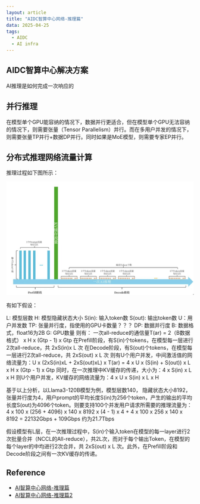 ```yaml
---
layout: article
title: "AIDC智算中心网络-推理篇"
data: 2025-04-25
tags:
  - AIDC
  - AI infra
---
```


## AIDC智算中心解决方案

AI推理是如何完成一次响应的

## 并行推理

在模型单个GPU能容纳的情况下，数据并行更适合，但在模型单个GPU无法容纳的情况下，则需要张量（Tensor Parallelism）并行。而在多用户并发的情况下，则需要张量TP并行+数据DP并行。同时如果是MoE模型，则需要专家EP并行。

## 分布式推理网络流量计算

推理过程如下图所示：

![image](../image/AI-networking-inference/inference-stage.jpg)

有如下假设：

L: 模型层数
H: 模型隐藏状态大小
S(in): 输入token数
S(out): 输出token数
U：用户并发数
TP: 张量并行度，指使用的GPU卡数量？？？
DP: 数据并行度
B: 数据格式，float16为2B
G: GPU数量
则有：
一次all-reduce的通信量T(ar) = 2（B数据格式） x H x (Gtp - 1) x Gtp 
在Prefill阶段，有S(in)个tokens，在模型每一层进行2次all-reduce，共 2xS(in)x L 次
在Decode阶段，有S(out)个tokens，在模型每一层进行2次all-reduce，共 2xS(out) x L 次
则有U个用户并发，中间激活值的网络流量为：U x (2xS(in)xL + 2xS(out)xL) x T(ar) = 4 x U x (S(in) + S(out)) x L x H x (Gtp - 1) x Gtp
同时，在一次推理中KV缓存的传递，大小为：4 x S(in) x L x H
则U个用户并发，KV缓存的网络流量为：4 x U x S(in) x L x H

基于以上分析，以Llama3-120B模型为例，模型层数140， 隐藏状态大小8192，张量并行度为4，用户prompt的平均长度S(in)为256个token，产生的输出的平均长度S(out)为4096个token。则要支持100个并发用户请求所需要的推理流量为：
4 x 100 x (256 + 4096) x 140 x 8192 x (4 - 1) x 4 + 4 x 100 x 256 x 140 x 8192 = 22132Gbps + 109Gbps 约为21.7Tbps


假设模型有L层，在一次推理过程中，S(in)个输入token在模型的每一layer进行2次批量合并（NCCL的All-reduce），共2L次，而对于每个输出Token，在模型的每个layer的中均进行2次合并，共 2xS(out) x L 次。此外，在Prefill阶段和Decode阶段之间有一次KV缓存的传递。

## Reference

- [AI智算中心网络-推理篇](https://mp.weixin.qq.com/s/yQn56hh56FE1XDGrrKme7Q)  
- [AI智算中心网络-推理篇2](https://mp.weixin.qq.com/s/ejwQCCfqBrgh4nWYsO6x2w)